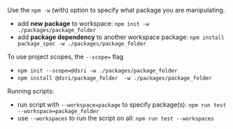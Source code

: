 Use the `npm -w` (with) option to specify what package you are manipulating.

* add **new package** to workspace: `npm init -w ./packages/package_folder`
* add **package dependency** to another workspace package: `npm install package_spec -w ./packages/package_folder`

To use project scopes, the `--scope=` flag
* `npm init --scope=@dsri -w ./packages/package_folder`
*  `npm install @dsri/package_folder  -w ./packages/package_folder`

Running scripts:
* run script with `--workspace=package` to specify package(s): `npm run test --workspace=package_folder`
* use `--workspaces` to run the script on all: `npm run test --workspaces`